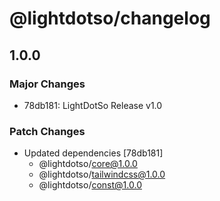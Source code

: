 # @lightdotso/changelog

## 1.0.0

### Major Changes

- 78db181: LightDotSo Release v1.0

### Patch Changes

- Updated dependencies [78db181]
  - @lightdotso/core@1.0.0
  - @lightdotso/tailwindcss@1.0.0
  - @lightdotso/const@1.0.0
